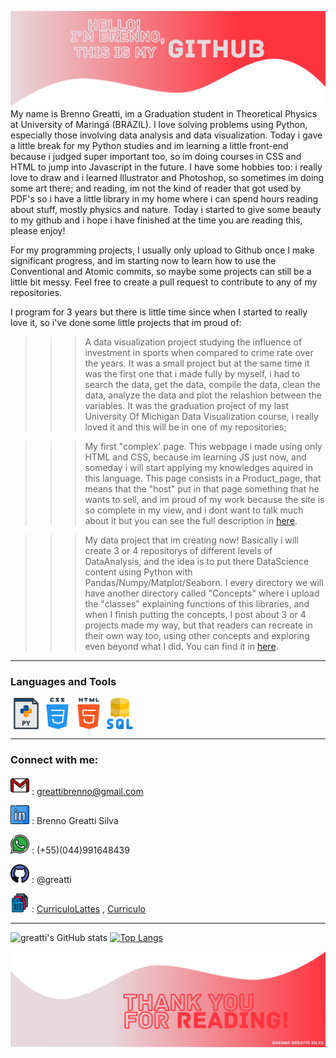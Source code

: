 ![capa](https://github.com/greatti/greatti/blob/main/images/capa-github.png)
My name is Brenno Greatti, im a Graduation student in Theoretical Physics at University of Maringá (BRAZIL). I love solving problems using Python, especially those involving data analysis and data visualization. Today i gave a little break for my Python studies and im learning a little front-end because i judged super important too, so im doing courses in CSS and HTML to jump into Javascript in the future.
I have some hobbies too: i really love to draw and i learned Illustrator and Photoshop, so sometimes im doing some art there; and reading, im not the kind of reader that got used by PDF's so i have a little library in my home where i can spend hours reading about stuff, mostly physics and nature. 
Today i started to give some beauty to my github and i hope i have finished at the time you are reading this, please enjoy!

For my programming projects, I usually only upload to Github once I make significant progress, and im starting now to learn how to use the Conventional and Atomic commits, so maybe some projects can still be a little bit messy. Feel free to create a pull request to contribute to any of my repositories.

I program for 3 years but there is little time since when I started to really love it, so i've done some little projects that im proud of: 

>>>A data visualization project studying the influence of investment in sports when compared to crime rate over the years. It was a small project but at the same time it was the first one that i made fully by myself, i had to search the data, get the data, compile the data, clean the data, analyze the data and plot the relashion between the variables. It was the graduation project of my last University Of Michigan Data Visualization course, i really loved it and this will be in one of my repositories; 

>>>My first "complex' page. This webpage i made using only HTML and CSS, because im learning JS just now, and someday i will start applying my knowledges aquired in this language. This page consists in a Product_page, that means that the "host" put in that page something that he wants to sell, and im proud of my work because the site is so complete in my view, and i dont want to talk much about it but you can see the full description in [here](https://github.com/greatti/Product_page).

>>>My data project that im creating now! Basically i will create 3 or 4 repositorys of different levels of DataAnalysis, and the idea is to put there DataScience content using Python with Pandas/Numpy/Matplot/Seaborn. I every directory we will have another directory called "Concepts" where i upload the "classes" explaining functions of this libraries, and when I finish putting the concepts, I post about 3 or 4 projects made my way, but that readers can recreate in their own way too, using other concepts and exploring even beyond what I did. You can find it in [here](https://github.com/greatti/Data_studies).

<hr> 

<h3> Languages and Tools</h3>

<img align = 'left' alt = 'Python' width = '50px' src = 'https://github.com/greatti/greatti/blob/main/icons/py.svg' />
<img align = 'left' alt = 'CSS3' width = '50px' src = 'https://github.com/greatti/greatti/blob/main/icons/css.svg' /> 
<img align = 'left' alt = 'HTML5' width = '50px' src = 'https://github.com/greatti/greatti/blob/main/icons/html-5.svg' />
<img align = 'left' alt = 'mySQL' width = '50px' src = 'https://github.com/greatti/greatti/blob/main/icons/sql-server.svg' />


<br />
<br />
<br />

<hr> 

### Connect with me: 

<img width = '30px' src = 'https://github.com/greatti/greatti/blob/main/icons/gmail2.svg' /> : greattibrenno@gmail.com

[<img width = '30px' src = 'https://github.com/greatti/greatti/blob/main/icons/logotipo-do-linkedin.svg' />][Linkedin] : Brenno Greatti Silva

<img width = '30px' src = 'https://github.com/greatti/greatti/blob/main/icons/wpp.svg' /> : (+55)(044)991648439 

<img width = '30px' src = 'https://github.com/greatti/greatti/blob/main/icons/github.svg' /> : @greatti

<img width = '30px' src = 'https://github.com/greatti/greatti/blob/main/icons/curriculos.svg' /> : [CurriculoLattes] , [Curriculo] 

---

![greatti's GitHub stats](https://github-readme-stats.vercel.app/api?username=greatti&show_icons=true&theme=dracula)
[![Top Langs](https://github-readme-stats.vercel.app/api/top-langs/?username=greatti&layout=compact)](https://github.com/anuraghazra/github-readme-stats)


[Linkedin]: https://www.linkedin.com/in/brenno-greatti-703100208/
[CurriculoLattes]: http://buscatextual.cnpq.br/buscatextual/visualizacv.do?id=K2497518Y9
[Curriculo]: https://github.com/greatti/greatti/blob/main/Curr%C3%ADculo%2023%2003%202021.pdf

![footer](https://github.com/greatti/greatti/blob/main/images/footer.png)
